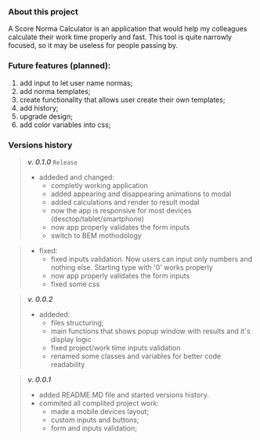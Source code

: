 ### About this project

A Score Norma Calculator is an application that would help my colleagues calculate their work time properly and fast. This tool is quite narrowly focused, so it may be useless for people passing by.

### Future features (planned):
<ol>
<li>add input to let user name normas;</li>
<li>add norma templates;</li>
<li>create functionality that allows user create their own templates;</li>
<li>add history;</li>
<li>upgrade design;</li>
<li>add color variables into css;</li>
</ol>

### Versions history
> **_v. 0.1.0_** `Release`
> - addeded and changed:
>   - completly working application
>   - added appearing and disappearing animations to modal
>   - added calculations and render to result modal
>   - now the app is responsive for most devices (desctop/tablet/smartphone)
>   - now app properly validates the form inputs
>   - switch to BEM mothodology
    
> - fixed:
>   - fixed inputs validation. Now users can input only numbers and nothing else. Starting type with '0' works properly
>   - now app properly validates the form inputs
>   - fixed some css

> **_v. 0.0.2_**
> - addeded:
>   - files structuring;
>   - main functions that shows popup window with results and it's display logic
>   - fixed project/work time inputs validation
>   - renamed some classes and variables for better code readability

> **_v. 0.0.1_**
>
> - added README.MD file and started versions history.
> - commited all complited project work:
>   - made a mobile devices layout;
>   - custom inputs and buttons;
>   - form and inputs validation;
